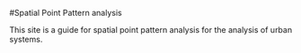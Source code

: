 #Spatial Point Pattern analysis

This site is a guide for spatial point pattern analysis for the analysis of urban systems.
